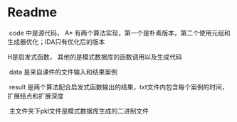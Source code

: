 # Readme

​	code 中是源代码， A* 有两个算法实现，第一个是朴素版本，第二个使用元组和生成器优化；IDA只有优化后的版本

H是启发式函数， 其他的是模式数据库的函数调用以及生成代码

​	data 是来自课件的文件输入和结果案例

​	result 是两个算法配合启发式函数输出的结果，txt文件内包含每个案例的时间，扩展结点和扩展深度

​	主文件夹下pkl文件是模式数据库生成的二进制文件